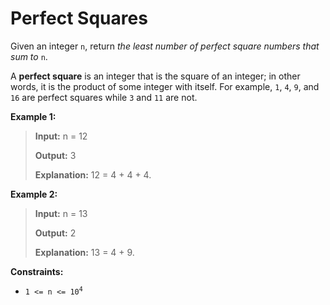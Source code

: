 # Perfect Squares

Given an integer <code>n</code>, return *the least number of perfect square numbers that sum to* <code>n</code>.

A **perfect square** is an integer that is the square of an integer; in other words, it is the product of some integer with itself. For example, <code>1</code>, <code>4</code>, <code>9</code>, and <code>16</code> are perfect squares while <code>3</code> and <code>11</code> are not.


**Example 1:**
>
> **Input:** n = 12
>
> **Output:** 3
>
> **Explanation:** 12 = 4 + 4 + 4.

**Example 2:**
>
> **Input:** n = 13
>
> **Output:** 2
>
> **Explanation:** 13 = 4 + 9.


**Constraints:**

- <code>1 &lt;= n &lt;= 10<sup>4</sup></code>

